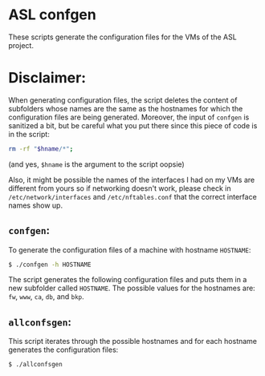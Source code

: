 # ASL confgen

These scripts generate the configuration files for the VMs of the ASL project.

# Disclaimer:
When generating configuration files, the script deletes the content of subfolders whose names are the same as the hostnames for which the configuration files are being generated.
Moreover, the input of `confgen` is sanitized a bit, but be careful what you put there since this piece of code is in the script:

```bash
rm -rf "$hname/*";
```
(and yes, `$hname` is the argument to the script oopsie)

Also, it might be possible the names of the interfaces I had on my VMs are different from yours so if networking doesn't work, please check in `/etc/network/interfaces` and `/etc/nftables.conf` that the correct interface names show up.

## `confgen`: 
To generate the configuration files of a machine with hostname `HOSTNAME`:

```bash
$ ./confgen -h HOSTNAME
```

The script generates the following configuration files and puts them in a new subfolder called `HOSTNAME`.
The possible values for the hostnames are: `fw`, `www`, `ca`, `db`, and `bkp`.

## `allconfsgen`:
This script iterates through the possible hostnames and for each hostname generates the configuration files:

```bash
$ ./allconfsgen
```
